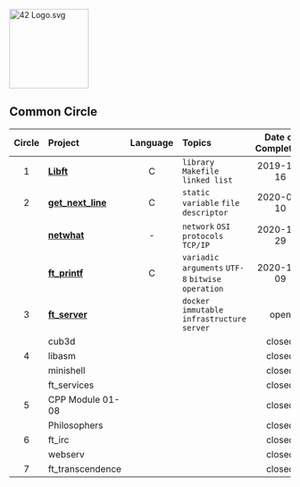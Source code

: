 <p><img src="https://upload.wikimedia.org/wikipedia/commons/8/8d/42_Logo.svg" alt="42 Logo.svg" width="142"></p> 

## Common Circle
| Circle | Project | Language | Topics | Date of Completion | Result | 
|:---:|:---|:---:|:---|:---:|:---:|
| 1 | [**Libft**](./1_libft) | C | `library` `Makefile` `linked list` | 2019-12-16 | 105 | 
| 2 | [**get_next_line**](./2_get_next_line) | C | `static variable` `file descriptor` | 2020-09-10 | 100 |
|   | [**netwhat**](./2_netwhat) | - | `network` `OSI protocols` `TCP/IP` | 2020-11-29 | 100 |
|   | [**ft_printf**](./2_ft_printf) | C | `variadic arguments` `UTF-8` `bitwise operation` | 2020-10-09 | 100 |
| 3 | [**ft_server**](./3_ft_server) |  | `docker` `immutable infrastructure` `server` | open |
|   | cub3d |  |  | closed |
| 4 | libasm |  |  | closed |
|   | minishell |  |  | closed |
|   | ft_services |  |  | closed |
| 5 | CPP Module 01-08 |  |  | closed |
|   | Philosophers |  |  | closed |
| 6 | ft_irc |  |  | closed |
|   | webserv |  |  | closed |
| 7 | ft_transcendence |  |  | closed |
